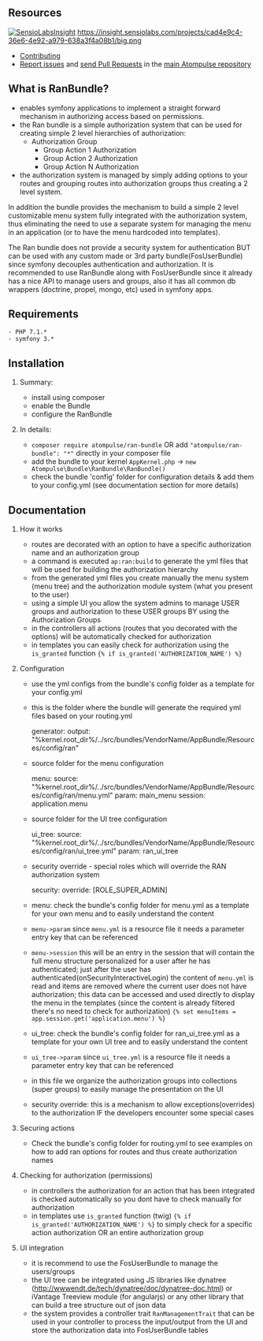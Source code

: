 Resources
---------

[![SensioLabsInsight](https://insight.sensiolabs.com/projects/cad4e9c4-36e6-4e92-a979-638a3f4a08b1/big.png)](https://insight.sensiolabs.com/projects/cad4e9c4-36e6-4e92-a979-638a3f4a08b1)
https://insight.sensiolabs.com/projects/cad4e9c4-36e6-4e92-a979-638a3f4a08b1/big.png

  * [Contributing](https://symfony.com/doc/current/contributing/index.html)
  * [Report issues](https://github.com/atompulse/atompulse/issues) and
    [send Pull Requests](https://github.com/atompulse/atompulse/pulls)
    in the [main Atompulse repository](https://github.com/atompulse/atompulse)

What is RanBundle?
-----------------
* enables symfony applications to implement a straight forward mechanism in authorizing access based on permissions.
* the Ran bundle is a simple authorization system that can be used for creating simple 2 level hierarchies of authorization:
    - Authorization Group
        - Group Action 1 Authorization
        - Group Action 2 Authorization
        - Group Action N Authorization
* the authorization system is managed by simply adding options to your routes and grouping routes into authorization groups thus creating a 2 level system.

In addition the bundle provides the mechanism to build a simple 2 level customizable menu system fully
integrated with the authorization system, thus eliminating the need to use a separate system for
managing the menu in an application (or to have the menu hardcoded into templates).

The Ran bundle does not provide a security system for authentication BUT can be used with any
custom made or 3rd party bundle(FosUserBundle) since symfony decouples authentication and authorization.
It is recommended to use RanBundle along with FosUserBundle since it already has a nice API to manage users and groups,
also it has all common db wrappers (doctrine, propel, mongo, etc) used in symfony apps.

Requirements
------------
    - PHP 7.1.*
    - symfony 3.*

Installation
------------
1. Summary:
    - install using composer
    - enable the Bundle
    - configure the RanBundle

2. In details:
    - `composer require atompulse/ran-bundle` OR add `"atompulse/ran-bundle": "*"` directly in your composer file
    - add the bundle to your kernel `AppKernel.php` -> `new Atompulse\Bundle\RanBundle\RanBundle()`
    - check the bundle 'config' folder for configuration details & add them to your config.yml (see documentation section for more details)

Documentation
-------------

1. How it works
    - routes are decorated with an option to have a specific authorization name and an authorization group
    - a command is executed `ap:ran:build` to generate the yml files that will be used for building the authorization hierarchy
    - from the generated yml files you create manually the menu system (menu tree) and the authorization module system (what you present to the user)
    - using a simple UI you allow the system admins to manage USER groups and authorization to these USER groups BY using the Authorization Groups
    - in the controllers all actions (routes that you decorated with the options) will be automatically checked for authorization
    - in templates you can easily check for authorization using the `is_granted` function `{% if is_granted('AUTHORIZATION_NAME') %}`

2. Configuration
    - use the yml configs from the bundle's config folder as a template for your config.yml

    *   this is the folder where the bundle will generate the required yml files based on your routing.yml

        generator:
            output: "%kernel.root_dir%/../src/bundles/VendorName/AppBundle/Resources/config/ran"

    *   source folder for the menu configuration

        menu:
            source: "%kernel.root_dir%/../src/bundles/VendorName/AppBundle/Resources/config/ran/menu.yml"
            param: main_menu
            session: application.menu

    *   source folder for the UI tree configuration

        ui_tree:
            source: "%kernel.root_dir%/../src/bundles/VendorName/AppBundle/Resources/config/ran/ui_tree.yml"
            param: ran_ui_tree

    *   security override - special roles which will override the RAN authorization system

        security:
            override: [ROLE_SUPER_ADMIN]


    * menu: check the bundle's config folder for menu.yml as a template for your own menu and to easily understand the content
    * `menu->param` since `menu.yml` is a resource file it needs a parameter entry key that can be referenced
    * `menu->session` this will be an entry in the session that will contain the full menu structure personalized for a user after he has authenticated;
    just after the user has authenticated(onSecurityInteractiveLogin) the content of `menu.yml` is read and items are removed where the current user does not have authorization;
    this data can be accessed and used directly to display the menu in the templates (since the content is already filtered there's no need to check for authorization)
    `{% set menuItems = app.session.get('application.menu') %}`


    * ui_tree: check the bundle's config folder for ran_ui_tree.yml as a template for your own UI tree and to easily understand the content
    * `ui_tree->param` since `ui_tree.yml` is a resource file it needs a parameter entry key that can be referenced
    * in this file we organize the authorization groups into collections (super groups) to easily manage the presentation on the UI

    * security override: this is a mechanism to allow exceptions(overrides) to the authorization IF the developers encounter some special cases

3. Securing actions
    - Check the bundle's config folder for routing.yml to see examples on how to add ran options for routes and thus create authorization names

4. Checking for authorization (permissions)
    - in controllers the authorization for an action that has been integrated is checked automatically so you dont have to check manually for authorization
    - in templates use `is_granted` function (twig) `{% if is_granted('AUTHORIZATION_NAME') %}` to simply check for a specific action authorization OR an entire authorization group

5. UI integration
    - it is recommend to use the FosUserBundle to manage the users/groups
    - the UI tree can be integrated using JS libraries like dynatree (http://wwwendt.de/tech/dynatree/doc/dynatree-doc.html) or iVantage Treeview module (for angularjs) or any other library that can build a tree structure out of json data
    - the system provides a controller trait `RanManagementTrait` that can be used in your controller to process the input/output from the UI and store the authorization data into FosUserBundle tables

